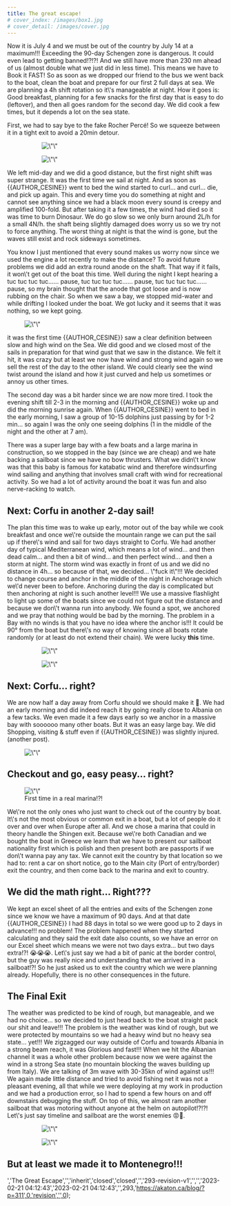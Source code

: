 ```yaml
---
title: The great escape!
# cover_index: /images/box1.jpg
# cover_detail: /images/cover.jpg
---
```


<p>Now it is July 4 and we must be out of the country by July 14 at a maximum!!! Exceeding the 90-day Schengen zone is dangerous. It could even lead to getting banned!?!?!  And we still have more than 230 nm ahead of us (almost double what we just did in less time). This means we have to Book it FAST! So as soon as we dropped our friend to the bus we went back to the boat, clean the boat and prepare for our first 2 full days at sea. We are planning a 4h shift rotation so it\'s manageable at night. How it goes is: Good breakfast, planning for a few snacks for the first day that is easy to do (leftover), and then all goes random for the second day. We did cook a few times, but it depends a lot on the sea state. </p>

<!-- /wp:paragraph -->

<!-- wp:paragraph -->

<p>First, we had to say bye to the fake Rocher Percé! So we squeeze between it in a tight exit to avoid a 20min detour. </p>

<!-- /wp:paragraph -->

<!-- wp:gallery {\"linkTo\":\"none\"} -->

<figure class=\"wp-block-gallery has-nested-images columns-default is-cropped\">

<!-- wp:image {\"id\":302,\"sizeSlug\":\"large\",\"linkDestination\":\"none\"} -->

<figure class=\"wp-block-image size-large\">
<img src=\"https://akaton.ca/blog/wp-content/uploads/2023/02/20220704_145945-1024x768.jpg\" alt=\"\" class=\"wp-image-302\"/>
</figure>

<!-- /wp:image -->

<!-- wp:image {\"id\":297,\"sizeSlug\":\"large\",\"linkDestination\":\"none\"} -->

<figure class=\"wp-block-image size-large\">
<img src=\"https://akaton.ca/blog/wp-content/uploads/2023/02/20220704_145844-scaled.jpg\" alt=\"\" class=\"wp-image-297\"/>
</figure>

<!-- /wp:image -->

</figure>

<!-- /wp:gallery -->

<!-- wp:paragraph -->

<p>We left mid-day and we did a good distance, but the first night shift was super strange. It was the first time we sail at night. And as soon as {{AUTHOR_CESINE}} went to bed the wind started to curl... and curl... die, and pick up again. This and every time you do something at night and cannot see anything since we had a black moon every sound is creepy and amplified 100-fold. But after taking it a few times, the wind had died so it was time to burn Dinosaur. We do go slow so we only burn around 2L/h for a small 4N/h. the shaft being slightly damaged does worry us so we try not to force anything. The worst thing at night is that the wind is gone, but the waves still exist and rock sideways sometimes. </p>

<!-- /wp:paragraph -->

<!-- wp:paragraph -->

<p>You know I just mentioned that every sound makes us worry now since we used the engine a lot recently to make the distance? To avoid future problems we did add an extra round anode on the shaft. That way if it fails, it won\'t get out of the boat this time. Well during the night I kept hearing a tuc tuc tuc tuc...... pause, tuc tuc tuc tuc...... pause, tuc tuc tuc tuc...... pause, so my brain thought that the anode that got loose and is now rubbing on the chair. So when we saw a bay, we stopped mid-water and while drifting I looked under the boat. We got lucky and it seems that it was nothing, so we kept going. </p>

<!-- /wp:paragraph -->

<!-- wp:image {\"id\":304,\"sizeSlug\":\"large\",\"linkDestination\":\"none\"} -->

<figure class=\"wp-block-image size-large\">
<img src=\"https://akaton.ca/blog/wp-content/uploads/2023/02/PXL_20220714_181126064.MP_-1024x576.jpg\" alt=\"\" class=\"wp-image-304\"/>
</figure>

<!-- /wp:image -->

<!-- wp:paragraph -->

<p> it was the first time {{AUTHOR_CESINE}} saw a clear definition between slow and high wind on the Sea. We did good and we closed most of the sails in preparation for that wind gust that we saw in the distance. We felt it hit, it was crazy but at least we now have wind and strong wind again so we sell the rest of the day to the other island. We could clearly see the wind twist around the island and how it just curved and help us sometimes or annoy us other times.</p>

<!-- /wp:paragraph -->

<!-- wp:paragraph -->

<p>The second day was a bit harder since we are now more tired. I took the evening shift till 2-3 in the morning and {{AUTHOR_CESINE}} woke up and did the morning sunrise again. When {{AUTHOR_CESINE}} went to bed in the early morning, I saw a group of 10-15 dolphins just passing by for 1-2 min... so again I was the only one seeing dolphins (1 in the middle of the night and the other at 7 am). </p>

<!-- /wp:paragraph -->

<!-- wp:paragraph -->

<p>There was a super large bay with a few boats and a large marina in construction, so we stopped in the bay (since we are cheap) and we hate backing a sailboat since we have no bow thrusters. What we didn\'t know was that this baby is famous for katabatic wind and therefore windsurfing wind sailing and anything that involves small craft with wind for recreational activity. So we had a lot of activity around the boat it was fun and also nerve-racking to watch.</p>

<!-- /wp:paragraph -->

<!-- wp:heading -->

<h2>Next: Corfu in another 2-day sail!</h2>

<!-- /wp:heading -->

<!-- wp:paragraph -->

<p>The plan this time was to wake up early, motor out of the bay while we cook breakfast and once we\'re outside the mountain range we can put the sail up if there\'s wind and sail for two days straight to Corfu. We had another day of typical Mediterranean wind, which means a lot of wind... and then dead calm... and then a bit of wind... and then perfect wind... and then a storm at night. The storm wind was exactly in front of us and we did no distance in 4h... so because of that, we decided... \"fuck it\"!!! We decided to change course and anchor in the middle of the night in Anchorage which we\'d never been to before.  Anchoring during the day is complicated but then anchoring at night is such another level!!! We use a massive flashlight to light up some of the boats since we could not figure out the distance and because we don\'t wanna run into anybody. We found a spot, we anchored and we pray that nothing would be bad by the morning. The problem in a Bay with no winds is that you have no idea where the anchor is!!! It could be 90° from the boat but there\'s no way of knowing since all boats rotate randomly (or at least do not extend their chain). We were lucky <strong>this</strong> time. </p>

<!-- /wp:paragraph -->

<!-- wp:gallery {\"linkTo\":\"none\"} -->

<figure class=\"wp-block-gallery has-nested-images columns-default is-cropped\">

<!-- wp:image {\"id\":301,\"sizeSlug\":\"large\",\"linkDestination\":\"none\"} -->

<figure class=\"wp-block-image size-large\">
<img src=\"https://akaton.ca/blog/wp-content/uploads/2023/02/PXL_20220709_101534295.MP_-1024x576.jpg\" alt=\"\" class=\"wp-image-301\"/>
</figure>

<!-- /wp:image -->

<!-- wp:image {\"id\":296,\"sizeSlug\":\"large\",\"linkDestination\":\"none\"} -->

<figure class=\"wp-block-image size-large\">
<img src=\"https://akaton.ca/blog/wp-content/uploads/2023/02/PXL_20220709_102652289-1024x576.jpg\" alt=\"\" class=\"wp-image-296\"/>
</figure>

<!-- /wp:image -->

</figure>

<!-- /wp:gallery -->

<!-- wp:heading -->

<h2>Next: Corfu... right?</h2>

<!-- /wp:heading -->

<!-- wp:paragraph -->

<p>We are now half a day away from Corfu should we should make it 🤣. We had an early morning and did indeed reach it by going really close to Albania on a few tacks. We even made it a few days early so we anchor in a massive bay with soooooo many other boats. But it was an easy large bay. We did Shopping, visiting &amp; stuff even if {{AUTHOR_CESINE}} was slightly injured. (another post). </p>

<!-- /wp:paragraph -->

<!-- wp:image {\"id\":299,\"sizeSlug\":\"large\",\"linkDestination\":\"none\"} -->

<figure class=\"wp-block-image size-large\">
<img src=\"https://akaton.ca/blog/wp-content/uploads/2023/02/PXL_20220711_062213016.PANO_-1024x296.jpg\" alt=\"\" class=\"wp-image-299\"/>
</figure>

<!-- /wp:image -->

<!-- wp:heading -->

<h2>Checkout and go, easy peasy... right? </h2>

<!-- /wp:heading -->

<!-- wp:image {\"id\":303,\"sizeSlug\":\"large\",\"linkDestination\":\"none\"} -->

<figure class=\"wp-block-image size-large\">
<img src=\"https://akaton.ca/blog/wp-content/uploads/2023/02/PXL_20220712_181724141.MP_-1024x576.jpg\" alt=\"\" class=\"wp-image-303\"/>
<figcaption class=\"wp-element-caption\">First time in a real marina!?!</figcaption>
</figure>

<!-- /wp:image -->

<!-- wp:paragraph -->

<p>We\'re not the only ones who just want to check out of the country by boat. It\'s not the most obvious or common exit in a boat, but a lot of people do it over and over when Europe after all. And we chose a marina that could in theory handle the Shingen exit. Because we\'re both Canadian and we bought the boat in Greece we learn that we have to present our sailboat nationality first which is polish and then present both are passports if we don\'t wanna pay any tax. We cannot exit the country by that location so we had to: rent a car on short notice, go to the Main city (Port of entry/border) exit the country, and then come back to the marina and exit to country.</p>

<!-- /wp:paragraph -->

<!-- wp:heading -->

<h2>We did the math right... Right???</h2>

<!-- /wp:heading -->

<!-- wp:paragraph -->

<p>We kept an excel sheet of all the entries and exits of the Schengen zone since we know we have a maximum of 90 days. And at that date {{AUTHOR_CESINE}} I had 88 days in total so we were good up to 2 days in advance!!! no problem! The problem happened when they started calculating and they said the exit date also counts, so we have an error on our Excel sheet which means we were not two days extra... but two days extra!?! 😭😭😭. Let\'s just say we had a bit of panic at the border control, but the guy was really nice and understanding that we arrived in a sailboat!?! So he just asked us to exit the country which we were planning already. Hopefully, there is no other consequences in the future.</p>

<!-- /wp:paragraph -->

<!-- wp:heading -->

<h2>The Final Exit</h2>

<!-- /wp:heading -->

<!-- wp:paragraph -->

<p>The weather was predicted to be kind of rough, but manageable, and we had no choice... so we decided to just head back to the boat straight pack our shit and leave!!! The problem is the weather was kind of rough, but we were protected by mountains so we had a heavy wind but no heavy sea state... yet!!! We zigzagged our way outside of Corfu and towards Albania in a strong beam reach, it was Glorious and fast!!! When we hit the Albanian channel it was a whole other problem because now we were against the wind in a strong Sea state (no mountain blocking the waves building up from Italy). We are talking of 3m wave with 30-35kn of wind against us!!! We again made little distance and tried to avoid fishing net it was not a pleasant evening, all that while we were deploying at my work in production and we had a production error, so I had to spend a few hours on and off downstairs debugging the stuff. On top of this, we almost ram another sailboat that was motoring without anyone at the helm on autopilot!?!?! Let\'s just say timeline and sailboat are the worst enemies 😡🤬. </p>

<!-- /wp:paragraph -->

<!-- wp:gallery {\"linkTo\":\"none\"} -->

<figure class=\"wp-block-gallery has-nested-images columns-default is-cropped\">

<!-- wp:image {\"id\":300,\"sizeSlug\":\"large\",\"linkDestination\":\"none\"} -->

<figure class=\"wp-block-image size-large\">
<img src=\"https://akaton.ca/blog/wp-content/uploads/2023/02/20220715_141713.jpg\" alt=\"\" class=\"wp-image-300\"/>
</figure>

<!-- /wp:image -->

<!-- wp:image {\"id\":298,\"sizeSlug\":\"large\",\"linkDestination\":\"none\"} -->

<figure class=\"wp-block-image size-large\">
<img src=\"https://akaton.ca/blog/wp-content/uploads/2023/02/PXL_20220715_095904646.MP_-scaled.jpg\" alt=\"\" class=\"wp-image-298\"/>
</figure>

<!-- /wp:image -->

</figure>

<!-- /wp:gallery -->

<!-- wp:heading {\"textAlign\":\"center\"} -->

<h2 class=\"has-text-align-center\">But at least we made it to Montenegro!!!</h2>

<!-- /wp:heading -->
','The Great Escape','','inherit','closed','closed','','293-revision-v1','','','2023-02-21 04:12:43','2023-02-21 04:12:43','',293,'https://akaton.ca/blog/?p=311',0,'revision','',0);
